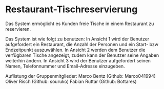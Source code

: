 # Restaurant-Tischreservierung
Das System ermöglicht es Kunden freie Tische in einem Restaurant zu reservieren.

Das System ist wie folgt zu benutzen:
In Ansicht 1 wird der Benutzer aufgefordert ein Restaurant, die Anzahl der Personen und ein Start- bzw Endzeitpunkt auszuwählen.
In Ansicht 2 werden dem Benutzer die verfügbaren Tische angezeigt, zudem kann der Benutzer seine Angaben weiterhin ändern.
In Ansicht 3 wird der Benutzer aufgefordert seinen Namen, Telefonnummer und Email-Adresse einzugeben.


Auflistung der Gruppenmitglieder:
Marco Bentz   (Github: Marco041994)
Oliver Risch  (Github: souruko)
Fabian Ruttar (Github: Bottares)
